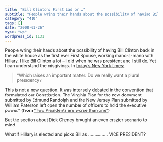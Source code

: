 ```yaml
---
title: "Bill Clinton: First Lad or …"
subtitle: "People wring their hands about the possibility of having Bill Clinton back in the white house as the..."
category: "410"
tags: []
date: "2008-01-26"
type: "wp"
wordpress_id: 1131
---
```

People wring their hands about the possibility of having Bill Clinton back in the white house as the first ever First Spouse, working mano-a-mano with Hillary. I like Bill Clinton a lot – I did when he was president and I still do. Yet I can understand the misgivings.
In [today’s New York times:](http://www.nytimes.com/2008/01/26/opinion/26wills.html?_r=1&ref=opinion&oref=slogin)

> “Which raises an important matter. Do we really want a plural presidency?

This is not a new question. It was intensely debated in the convention that formulated our Constitution. The Virginia Plan for the new document submitted by Edmund Randolph and the New Jersey Plan submitted by William Paterson left open the number of officers to hold the executive power.” (**from** [“Two Presidents are worse than one”](http://www.nytimes.com/2008/01/26/opinion/26wills.html?_r=1&ref=opinion&oref=slogin))

But the section about Dick Cheney brought an even crazier scenario to mind.

What if Hillary is elected and picks Bill as ……………. VICE PRESIDENT?
